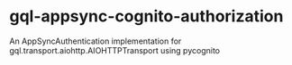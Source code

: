 # gql-appsync-cognito-authorization
An AppSyncAuthentication implementation for gql.transport.aiohttp.AIOHTTPTransport using pycognito
